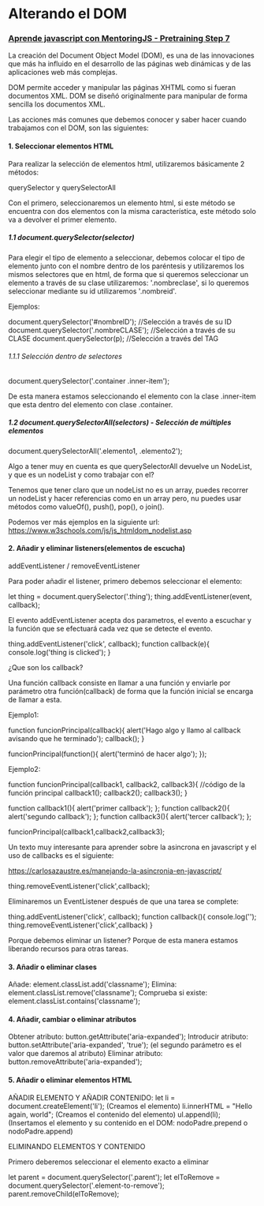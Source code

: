 # Alterando el DOM

### [Aprende javascript con MentoringJS - Pretraining Step 7](http://mentoringjs.com)

La creación del Document Object Model (DOM), es una de las innovaciones que más ha influido en el desarrollo de las páginas web dinámicas y de las aplicaciones web más complejas.

DOM permite acceder y manipular las páginas XHTML como si fueran documentos XML. DOM se diseñó originalmente para manipular de forma sencilla los documentos XML.

Las acciones más comunes que debemos conocer y saber hacer cuando trabajamos con el DOM, son las siguientes:

#### 1. Seleccionar elementos HTML

Para realizar la selección de elementos html, utilizaremos básicamente 2 métodos:

querySelector y querySelectorAll

Con el primero, seleccionaremos un elemento html, si este método se encuentra con dos elementos con la misma característica, este método solo va a devolver el primer elemento.

##### 1.1 document.querySelector(selector)

Para elegir el tipo de elemento a seleccionar, debemos colocar el tipo de elemento junto con el nombre dentro de los paréntesis y utilizaremos los mismos selectores que en html,
de forma que si queremos seleccionar un elemento a través de su clase utilizaremos: '.nombreclase', si lo queremos seleccionar mediante su id utilizaremos '.nombreid'.

Ejemplos:

document.querySelector('#nombreID'); //Selección a través de su ID
document.querySelector('.nombreCLASE'); //Selección a través de su CLASE
document.querySelector(p); //Selección a través del TAG

###### 1.1.1 Selección dentro de selectores

document.querySelector('.container .inner-item');

De esta manera estamos seleccionando el elemento con la clase .inner-item que esta dentro del elemento con clase .container.

##### 1.2 document.querySelectorAll(selectors) - Selección de múltiples elementos

document.querySelectorAll('.elemento1, .elemento2');

Algo a tener muy en cuenta es que querySelectorAll devuelve un NodeList, y que es un nodeList y como trabajar con el?

Tenemos que tener claro que un nodeList no es un array, puedes recorrer un nodeList y hacer referencias como en un array pero, nu puedes
usar métodos como valueOf(), push(), pop(), o join().

Podemos ver más ejemplos en la siguiente url: https://www.w3schools.com/js/js_htmldom_nodelist.asp

#### 2. Añadir y eliminar listeners(elementos de escucha)

addEventListener / removeEventListener

Para poder añadir el listener, primero debemos seleccionar el elemento: 

let thing = document.querySelector('.thing');
thing.addEventListener(event, callback);

El evento addEventListener acepta dos parametros, el evento a escuchar y la función que se efectuará cada vez que se detecte el evento.

thing.addEventListener('click', callback);
function callback(e){
  console.log('thing is clicked');
}

¿Que son los callback?

Una función callback consiste en llamar a una función y enviarle por parámetro otra función(callback) de forma que la función inicial
se encarga de llamar a esta.

Ejemplo1:

function funcionPrincipal(callback){
  alert('Hago algo y llamo al callback avisando que he terminado');
  callback();
}

funcionPrincipal(function(){
  alert('terminó de hacer algo');
});

Ejemplo2:

function funcionPrincipal(callback1, callback2, callback3){
  //código de la función principal 
  callback1();
  callback2();
  callback3();
}

function callback1(){
  alert('primer callback');
};
function callback2(){
  alert('segundo callback');
};
function callback3(){
  alert('tercer callback');
};

funcionPrincipal(callback1,callback2,callback3);

Un texto muy interesante para aprender sobre la asincrona en javascript y el uso de callbacks es el siguiente: 

https://carlosazaustre.es/manejando-la-asincronia-en-javascript/

thing.removeEventListener('click',callback);

Eliminaremos un EventListener después de que una tarea se complete:

thing.addEventListener('click', callback);
function callback(){
  console.log('');
  thing.removeEventListener('click',callback)
}

Porque debemos eliminar un listener? Porque de esta manera estamos liberando recursos para otras tareas.

#### 3. Añadir o eliminar clases

Añade: element.classList.add('classname');
Elimina: element.classList.remove('classname');
Comprueba si existe: element.classList.contains('classname');

#### 4. Añadir, cambiar o eliminar atributos

Obtener atributo: button.getAttribute('aria-expanded');
Introducir atributo: button.setAttribute('aria-expanded', 'true'); (el segundo parámetro es el valor que daremos al atributo)
Eliminar atributo: button.removeAttribute('aria-expanded');

#### 5. Añadir o eliminar elementos HTML

AÑADIR ELEMENTO Y AÑADIR CONTENIDO:
let li = document.createElement('li'); (Creamos el elemento)
li.innerHTML = "Hello again, world";   (Creamos el contenido del elemento)
ul.append(li);                         (Insertamos el elemento y su contenido en el DOM: nodoPadre.prepend o nodoPadre.append)

ELIMINANDO ELEMENTOS Y CONTENIDO

Primero deberemos seleccionar el elemento exacto a eliminar

let parent = document.querySelector('.parent');
let elToRemove = document.querySelector('.element-to-remove');
parent.removeChild(elToRemove);





